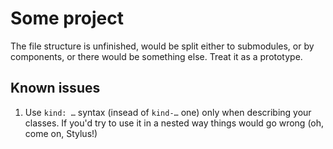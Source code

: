 # Some project

The file structure is unfinished, would be split either to submodules, or by components, or there would be something else. Treat it as a prototype.

## Known issues

1. Use `kind: …` syntax (insead of `kind-…` one) only when describing your classes. If you'd try to use it in a nested way things would go wrong (oh, come on, Stylus!)